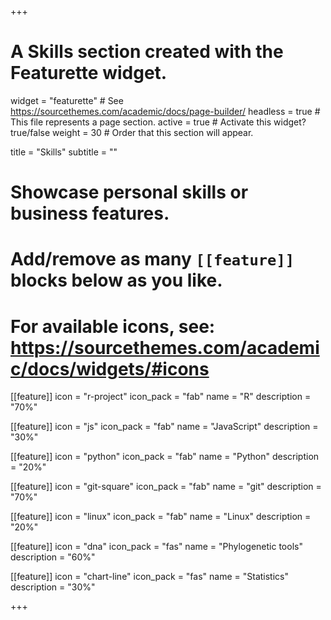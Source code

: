 +++
# A Skills section created with the Featurette widget.
widget = "featurette"  # See https://sourcethemes.com/academic/docs/page-builder/
headless = true  # This file represents a page section.
active = true  # Activate this widget? true/false
weight = 30  # Order that this section will appear.

title = "Skills"
subtitle = ""

# Showcase personal skills or business features.
# 
# Add/remove as many `[[feature]]` blocks below as you like.
# 
# For available icons, see: https://sourcethemes.com/academic/docs/widgets/#icons

[[feature]]
  icon = "r-project"
  icon_pack = "fab"
  name = "R"
  description = "70%"

[[feature]]
  icon = "js"
  icon_pack = "fab"
  name = "JavaScript"
  description = "30%"
  
[[feature]]
  icon = "python"
  icon_pack = "fab"
  name = "Python"
  description = "20%"

[[feature]]
  icon = "git-square"
  icon_pack = "fab"
  name = "git"
  description = "70%"  

[[feature]]
  icon = "linux"
  icon_pack = "fab"
  name = "Linux"
  description = "20%"  

[[feature]]
  icon = "dna"
  icon_pack = "fas"
  name = "Phylogenetic tools"
  description = "60%"  

[[feature]]
  icon = "chart-line"
  icon_pack = "fas"
  name = "Statistics"
  description = "30%"
    
+++
